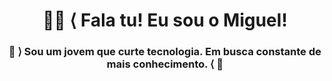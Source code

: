 <h1 align="center">  🐱‍💻 ⟨ Fala tu! Eu sou o Miguel!</h1>
<h3 align="center"> 👾 ⟩ Sou um jovem que curte tecnologia. Em busca constante de mais conhecimento. ⟨ 👾</h3>

<!---
MiA3301/MiA3301 is a ✨ special ✨ repository because its `README.md` (this file) appears on your GitHub profile.
You can click the Preview link to take a look at your changes.
--->
